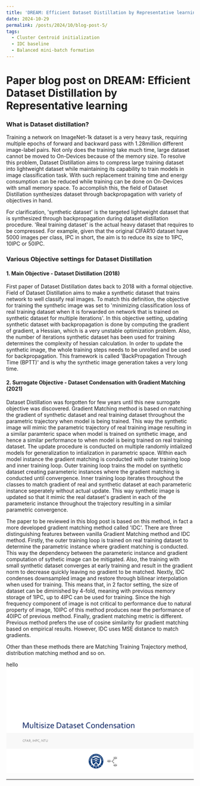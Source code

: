 ```yaml
---
title: 'DREAM: Efficient Dataset Distillation by Representative learning - Paper Blog Post'
date: 2024-10-29
permalink: /posts/2024/10/blog-post-5/
tags:
  - Cluster Centroid initialization
  - IDC baseline
  - Balanced mini-batch formation
---
```


Paper blog post on DREAM: Efficient Dataset Distillation by Representative learning 
======

### What is Dataset distillation?

Training a network on ImageNet-1k dataset is a very heavy task, requiring multiple epochs of forward and backward pass with 1.28million different image-label pairs. Not only does the training take much time, large dataset cannot be moved to On-Devices because of the memory size. To resolve this problem, Dataset Distillation aims to compress large training dataset into lightweight dataset while maintaining its capability to train models in image classification task. With such replacement training time and energy consumption can be reduced while training can be done on On-Devices with small memory space. To accomplish this, the field of Dataset Distillation synthesizes dataset through backpropagation with variety of objectives in hand.

For clarification, 'synthetic dataset' is the targeted lightweight dataset that is synthesized through backpropagation during dataset distillation procedure. 'Real training dataset' is the actual heavy dataset that requires to be compressed. For example, given that the original CIFAR10 dataset have 5000 images per class, IPC in short, the aim is to reduce its size to 1IPC, 10IPC or 50IPC. 

### Various Objective settings for Dataset Distillation

#### 1. Main Objective - Dataset Distillation (2018)

First paper of Dataset Distillation dates back to 2018 with a formal objective. Field of Dataset Distillation aims to make a synthetic dataset that trains network to well classify real images. To match this definition, the objective for training the synthetic image was set to 'minimizing classification loss of real training dataset when it is forwarded on network that is trained on synthetic dataset for multiple iterations'. In this objective setting, updating synthetic dataset with backpropagation is done by computing the gradient of gradient, a Hessian, which is a very unstable optimization problem. Also, the number of iterations synthetic dataset has been used for training determines the complexity of hessian calculation. In order to update the synthetic image, the whole training steps needs to be unrolled and be used for backpropagation. This framework is called 'BackPropagation Through Time (BPTT)' and is why the synthetic image generation takes a very long time.

#### 2. Surrogate Objective - Dataset Condensation with Gradient Matching (2021)

Dataset Distillation was forgotten for few years until this new surrogate objective was discovered. Gradient Matching method is based on matching the gradient of synthetic dataset and real training dataset throughout the parametric trajectory when model is being trained. This way the synthetic image will mimic the parametric trajectory of real training image resulting in a similar paramteric space when model is trained on synthetic image, and hence a similar performance to when model is being trained on real training dataset. The update procedure is conducted on multiple randomly intialized models for generalization to intialization in parametric space. Within each model instance the gradient matching is conducted with outer training loop and inner training loop. Outer training loop trains the model on synthetic dataset creating parameteric instances where the gradient matching is conducted until convergence. Inner training loop iterates throughout the classes to match gradient of real and synthetic dataset at each parameteric instance seperately without actual update. This way synthetic image is updated so that it mimic the real dataset's gradient in each of the parameteric instance throughout the trajectory resulting in a similar parametric convergence.

The paper to be reviewed in this blog post is based on this method, in fact a more developed gradient matching method called 'IDC'. There are three distinguishing features between vanilla Gradient Matching method and IDC method. Firstly, the outer training loop is trained on real training dataset to determine the parametric instance where gradient matching is conducted. This way the dependency between the parameteric instance and gradient computation of sythetic image can be mitigated. Also, the training with small synthetic dataset converges at early training and result in the gradient norm to decrease quickly leaving no gradient to be matched. Nextly, IDC condenses downsampled image and restore through bilinear interpolation when used for training. This means that, in 2 factor setting, the size of dataset can be diminished by 4-fold, meaning with previous memory storage of 1IPC, up to 4IPC can be used for training. Since the high frequency component of image is not critical to performance due to natural property of image, 10IPC of this method produces near the performance of 40IPC of previous method. Finally, gradient matching metric is different. Previous method prefers the use of cosine similarity for gradient matching based on empirical results. However, IDC uses MSE distance to match gradients. 

Other than these methods there are Matching Training Trajectory method, distribution matching method and so on. 

hello
![Editing a markdown file for a talk](/Multisize_DC/슬라이드1.PNG)

------
